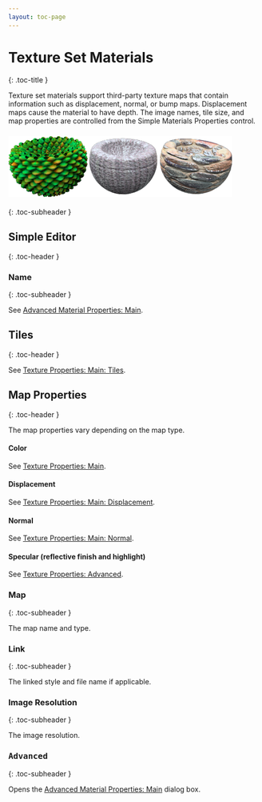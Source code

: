 ```yaml
---
layout: toc-page
---
```



# Texture Set Materials
{: .toc-title }

Texture set materials support&#160;third-party texture maps that contain information such as displacement, normal, or bump maps. Displacement maps cause the material to have depth. The image names, tile size, and map properties are controlled from the Simple Materials Properties control.


### <img src="TextureSet.png"/>
{: .toc-subheader }


## Simple Editor
{: .toc-header }


### Name
{: .toc-subheader }

See [Advanced Material Properties: Main](Advanced_Material_Properties_Main.html#Name).


## Tiles
{: .toc-header }

See [Texture Properties: Main: Tiles](Texture_Properties_Main.html#Tiles).


## Map Properties
{: .toc-header }

The map properties vary depending on the map type.


#### Color

See [Texture Properties: Main](Texture_Properties_Main.html).


#### Displacement

See [Texture Properties: Main: Displacement](Texture_Properties_Main.html#Displacement).


#### Normal

See [Texture Properties: Main: Normal](Texture_Properties_Main.html#Normal).


#### Specular (reflective finish and highlight)

See [Texture Properties: Advanced](Texture_Properties_Main.html#Advanced).


### Map
{: .toc-subheader }

The map name and type.


### Link
{: .toc-subheader }

The linked style and file name if applicable.


### Image Resolution
{: .toc-subheader }

The image resolution.


###  <kbd>Advanced</kbd> 
{: .toc-subheader }

Opens the [Advanced Material Properties: Main](Advanced_Material_Properties_Main.html) dialog box.

